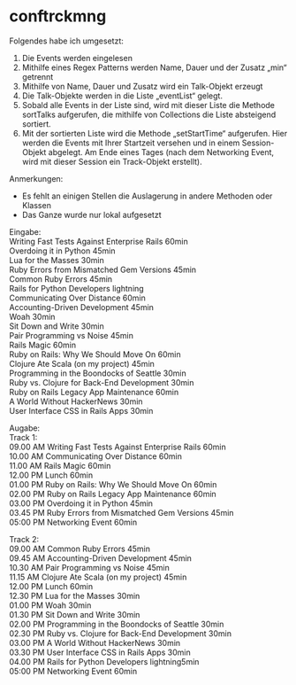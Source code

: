 # conftrckmng

Folgendes habe ich umgesetzt:
1.	Die Events werden eingelesen 
2.	Mithilfe eines Regex Patterns werden Name, Dauer und der Zusatz „min“ getrennt
3.	Mithilfe von Name, Dauer und Zusatz wird ein Talk-Objekt erzeugt
4.	Die Talk-Objekte werden in die Liste „eventList“ gelegt.
5.	Sobald alle Events in der Liste sind, wird mit dieser Liste die Methode sortTalks aufgerufen, die mithilfe von Collections die Liste absteigend sortiert.
6.	Mit der sortierten Liste wird die Methode „setStartTime“ aufgerufen. Hier werden die Events mit Ihrer Startzeit versehen und in einem Session-Objekt abgelegt. Am Ende eines Tages (nach dem Networking Event, wird mit dieser Session ein Track-Objekt erstellt).

Anmerkungen:
-	Es fehlt an einigen Stellen die Auslagerung in andere Methoden oder Klassen 
-	Das Ganze wurde nur lokal aufgesetzt 


Eingabe:  
Writing Fast Tests Against Enterprise Rails 60min  
Overdoing it in Python 45min  
Lua for the Masses 30min  
Ruby Errors from Mismatched Gem Versions 45min  
Common Ruby Errors 45min  
Rails for Python Developers lightning  
Communicating Over Distance 60min  
Accounting-Driven Development 45min  
Woah 30min  
Sit Down and Write 30min  
Pair Programming vs Noise 45min  
Rails Magic 60min  
Ruby on Rails: Why We Should Move On 60min  
Clojure Ate Scala (on my project) 45min  
Programming in the Boondocks of Seattle 30min  
Ruby vs. Clojure for Back-End Development 30min  
Ruby on Rails Legacy App Maintenance 60min  
A World Without HackerNews 30min  
User Interface CSS in Rails Apps 30min  
  
Augabe:  
Track 1:  
09.00 AM Writing Fast Tests Against Enterprise Rails 60min  
10.00 AM Communicating Over Distance 60min  
11.00 AM Rails Magic 60min  
12.00 PM Lunch 60min  
01.00 PM Ruby on Rails: Why We Should Move On 60min  
02.00 PM Ruby on Rails Legacy App Maintenance 60min  
03.00 PM Overdoing it in Python 45min  
03.45 PM Ruby Errors from Mismatched Gem Versions 45min  
05:00 PM Networking Event 60min  
  
Track 2:  
09.00 AM Common Ruby Errors 45min  
09.45 AM Accounting-Driven Development 45min  
10.30 AM Pair Programming vs Noise 45min  
11.15 AM Clojure Ate Scala (on my project) 45min  
12.00 PM Lunch 60min  
12.30 PM Lua for the Masses 30min  
01.00 PM Woah 30min  
01.30 PM Sit Down and Write 30min  
02.00 PM Programming in the Boondocks of Seattle 30min  
02.30 PM Ruby vs. Clojure for Back-End Development 30min  
03.00 PM A World Without HackerNews 30min  
03.30 PM User Interface CSS in Rails Apps 30min  
04.00 PM Rails for Python Developers lightning5min  
05:00 PM Networking Event 60min  

